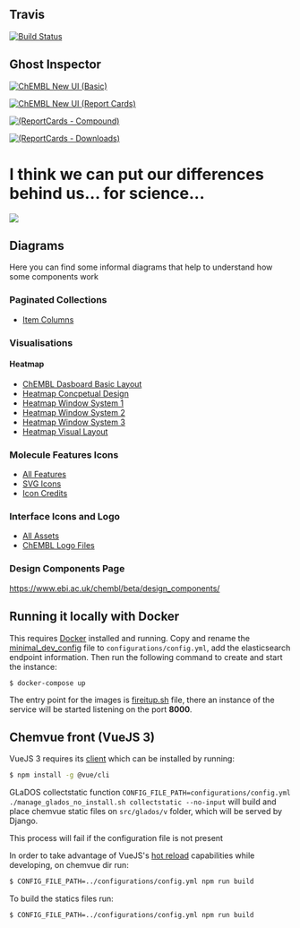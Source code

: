 
## Travis

[![Build Status](https://travis-ci.org/chembl/GLaDOS.svg?branch=master)](https://travis-ci.org/chembl/GLaDOS)

## Ghost Inspector

 [![ChEMBL New UI (Basic)](https://api.ghostinspector.com/v1/suites/5b59d19924a45131ae3c2a6a/status-badge
)](https://api.ghostinspector.com/v1/suites/5b59d19924a45131ae3c2a6a/status-badge
 "ChEMBL New UI (Basic)")
 
 [![ChEMBL New UI (Report Cards)](https://api.ghostinspector.com/v1/suites/5b5b1a1e24a45131ae42101a/status-badge
)](https://api.ghostinspector.com/v1/suites/5b5b1a1e24a45131ae42101a/status-badge
 "ChEMBL New UI (Report Cards)")
 
[![(ReportCards - Compound)](https://api.ghostinspector.com/v1/suites/5b717147f818e30945119296/status-badge
)](https://api.ghostinspector.com/v1/suites/5b717147f818e30945119296/status-badge
 "ReportCards - Compound")
 
 [![(ReportCards - Downloads)](https://api.ghostinspector.com/v1/suites/5c18be9ec4f77e2d97458162/status-badge
)](https://api.ghostinspector.com/v1/suites/5c18be9ec4f77e2d97458162/status-badge
 "ReportCards - Downloads")
 


# I think we can put our differences behind us... for science...
![](https://upload.wikimedia.org/wikipedia/en/b/bf/Glados.png)


## Diagrams

Here you can find some informal diagrams that help to understand how some components work

### Paginated Collections

* [Item Columns](https://docs.google.com/drawings/d/1RjgbMwToiI1m2rX-UM2QRy5_gBUk0iHZJ2frL5v6OIE/edit?usp=sharing)

### Visualisations

#### Heatmap

* [ChEMBL Dasboard Basic Layout](https://docs.google.com/drawings/d/1fLOw-IBkRmQct4tv9WeoRjWc8mQnrOj50PAZ6JE2w4o/edit?usp=sharing)
* [Heatmap Concpetual Design](https://docs.google.com/drawings/d/18dPoA2wI1q62aBWMOBYAVQ7TIza_Mbk28yxL6hK10nE/edit?usp=sharing)
* [Heatmap Window System 1](https://docs.google.com/drawings/d/1hbmanZRe6VHKpHCoCtPfcCM3Er8d4TCeveOz2Rm3QaI/edit?usp=sharing)
* [Heatmap Window System 2](https://docs.google.com/drawings/d/1XuJ9947pq0nkOBlixAWTiLaVRxN1mBYC--FUlDIXbyI/edit?usp=sharing)
* [Heatmap Window System 3](https://docs.google.com/drawings/d/1QoG5OPFewKQ5I2N3-My83hKKQOScM8_Lc5SRAD1D7zM/edit?usp=sharing)
* [Heatmap Visual Layout](https://docs.google.com/drawings/d/1_K7JTZDZYPw0i_hLy-ApYsNI264edBrJmoDetG2FgVw/edit?usp=sharing)

### Molecule Features Icons

* [All Features](https://drive.google.com/file/d/17t61ULFxI5OznryZTwzedBuaWOiC-qHz/view?usp=sharing)
* [SVG Icons](https://drive.google.com/open?id=1ZFjAxhsA_PrIgBLvGqbZT8ijofdUSuK2)
* [Icon Credits](https://sites.google.com/view/icon-credits/home)

### Interface Icons and Logo
* [All Assets](https://drive.google.com/open?id=1PZQz6a-AU_NAPyIr7Z010qVVI6u4inwV)
* [ChEMBL Logo Files](https://drive.google.com/open?id=1wScvQgSmJczsjYFF3Rr93xq6O2mZF7TQ)

### Design Components Page
https://www.ebi.ac.uk/chembl/beta/design_components/

## Running it locally with Docker

This requires [Docker](https://www.docker.com/get-started) installed and running.
Copy and rename the [minimal_dev_config](/configurations/minimal_dev_config.yml) file to ```configurations/config.yml```, add the elasticsearch endpoint information.
Then run the following command to create and start the instance:

```
$ docker-compose up
```

The entry point for the images is [fireitup.sh](/fireitup.sh) file, there an instance of the service will be started listening on
the port **8000**.


## Chemvue front (VueJS 3)

VueJS 3 requires its [client](https://cli.vuejs.org/) which can be installed by running:

```bash
$ npm install -g @vue/cli
```

GLaDOS collectstatic function ```CONFIG_FILE_PATH=configurations/config.yml ./manage_glados_no_install.sh collectstatic --no-input```
will build and place chemvue static files on ```src/glados/v``` folder, which will be served by Django.

This process will fail if the configuration file is not present 

In order to take advantage of VueJS's [hot reload](https://vue-loader.vuejs.org/guide/hot-reload.html) capabilities while developing, on chemvue dir run:

```bash
$ CONFIG_FILE_PATH=../configurations/config.yml npm run build
```

To build the statics files run:

```bash
$ CONFIG_FILE_PATH=../configurations/config.yml npm run build
```